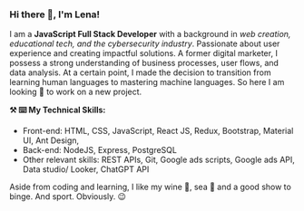 ### Hi there 👋, I'm Lena!

<!--
**echugreeva/echugreeva** is a ✨ _special_ ✨ repository because its `README.md` (this file) appears on your GitHub profile.

Here are some ideas to get you started:

- 🔭 I’m currently working on ...
- 🌱 I’m currently learning ...
- 👯 I’m looking to collaborate on ...
- 🤔 I’m looking for help with ...
- 💬 Ask me about ...
- 📫 How to reach me: ...
- 😄 Pronouns: ...
- ⚡ Fun fact: ...
-->


<p>
  I am a <strong>JavaScript Full Stack Developer</strong> with a background in <em>web creation, educational tech, and the cybersecurity industry</em>. Passionate about user experience and creating impactful solutions. A former digital marketer, I possess a strong understanding of business processes, user flows, and data analysis. At a certain point, I made the decision to transition from learning human languages to mastering machine languages. So here I am looking 👀 to work on a new project.
</p>





<strong>⚒️ ⌨️ My Technical Skills:</strong>
- Front-end: HTML, CSS, JavaScript, React JS, Redux, Bootstrap, Material UI, Ant Design, 
- Back-end: NodeJS, Express, PostgreSQL
- Other relevant skills: REST APIs, Git, Google ads scripts, Google ads API, Data studio/ Looker, ChatGPT API


Aside from coding and learning, I like my wine 🍷, sea 🌊 and a good show to binge. And sport. Obviously. 😉
